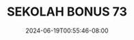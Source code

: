 --- 
title: "SEKOLAH BONUS 73"
description: "download  video bokep SEKOLAH BONUS 73 full    "
date: 2024-06-19T00:55:46-08:00
file_code: "8ytseqfwd232"
draft: false
cover: "28x4ljjen5567vbe.jpg"
tags: ["SEKOLAH", "BONUS", "bokep-indo", "bokep-viral", "bokep-ig"]
length: 222
fld_id: "1235332"
foldername: "ARINDA ARRACHI COSPLAYER"
categories: ["ARINDA ARRACHI COSPLAYER"]
views: 124
---